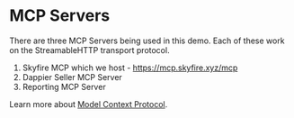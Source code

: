 # MCP Servers

There are three MCP Servers being used in this demo. Each of these work on the StreamableHTTP transport protocol.

1. Skyfire MCP which we host - https://mcp.skyfire.xyz/mcp
2. Dappier Seller MCP Server
3. Reporting MCP Server

Learn more about [Model Context Protocol](https://modelcontextprotocol.io/introduction).
